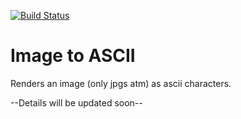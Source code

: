 [![Build Status](https://travis-ci.org/rahulc810/ascii2img.svg?branch=master)](https://travis-ci.org/rahulc810/ascii2img)

# Image to ASCII 
Renders an image (only jpgs atm) as ascii characters. 

--Details will be updated soon--

